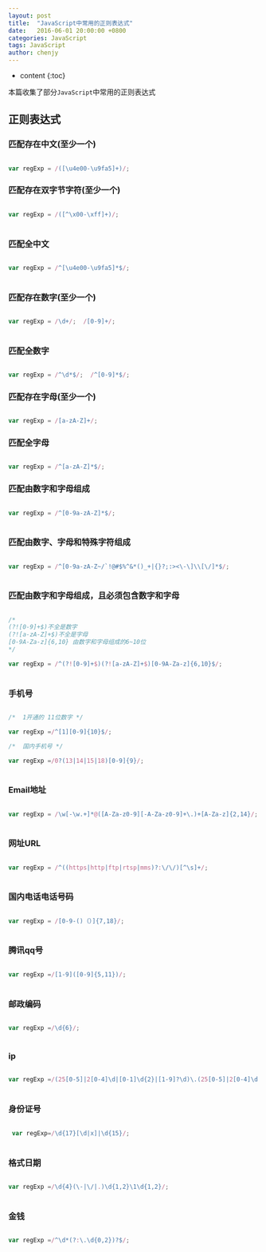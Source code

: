 ```yaml
---
layout: post
title:  "JavaScript中常用的正则表达式"
date:   2016-06-01 20:00:00 +0800
categories: JavaScript
tags: JavaScript
author: chenjy
---
```


* content
{:toc}


本篇收集了部分`JavaScript`中常用的正则表达式




## 正则表达式

### 匹配存在中文(至少一个)  

```js

var regExp = /([\u4e00-\u9fa5]+)/; 

```

### 匹配存在双字节字符(至少一个)

```js

var regExp = /([^\x00-\xff]+)/; 
	
```

### 匹配全中文

```js

var regExp = /^[\u4e00-\u9fa5]*$/;
	
```

### 匹配存在数字(至少一个)

```js

var regExp = /\d+/;  /[0-9]+/;
	
```

### 匹配全数字

```js

var regExp = /^\d*$/;  /^[0-9]*$/;

```

### 匹配存在字母(至少一个)

```js

var regExp = /[a-zA-Z]+/;

```

### 匹配全字母

```js

var regExp = /^[a-zA-Z]*$/;

```

### 匹配由数字和字母组成

```js

var regExp = /^[0-9a-zA-Z]*$/;
	
```

### 匹配由数字、字母和特殊字符组成

```js

var regExp = /^[0-9a-zA-Z~/`!@#$%^&*()_+|{}?;:><\-\]\\[\/]*$/;
	
```

### 匹配由数字和字母组成，且必须包含数字和字母

```js	

/*
(?![0-9]+$)不全是数字
(?![a-zA-Z]+$)不全是字母
[0-9A-Za-z]{6,10} 由数字和字母组成的6~10位
*/

var regExp = /^(?![0-9]+$)(?![a-zA-Z]+$)[0-9A-Za-z]{6,10}$/;
	
```

### 手机号

```js

/*  1开通的 11位数字 */

var regExp =/^[1][0-9]{10}$/; 

/*  国内手机号 */

var regExp =/0?(13|14|15|18)[0-9]{9}/;
	
```

### Email地址

```js

var regExp = /\w[-\w.+]*@([A-Za-z0-9][-A-Za-z0-9]+\.)+[A-Za-z]{2,14}/;
	
```

### 网址URL

```js

var regExp = /^((https|http|ftp|rtsp|mms)?:\/\/)[^\s]+/;
	
```

### 国内电话电话号码

```js

var regExp = /[0-9-()（）]{7,18}/;
	
```

### 腾讯qq号

```js

var regExp =/[1-9]([0-9]{5,11})/;
	
```

### 邮政编码

```js

var regExp =/\d{6}/;
	
```

### ip

```js

var regExp =/(25[0-5]|2[0-4]\d|[0-1]\d{2}|[1-9]?\d)\.(25[0-5]|2[0-4]\d|[0-1]\d{2}|[1-9]?\d)\.(25[0-5]|2[0-4]\d|[0-1]\d{2}|[1-9]?\d)\.(25[0-5]|2[0-4]\d|[0-1]\d{2}|[1-9]?\d)/;
	
```

### 身份证号

```js
 
 var regExp=/\d{17}[\d|x]|\d{15}/;
	
```

### 格式日期

```js

var regExp =/\d{4}(\-|\/|.)\d{1,2}\1\d{1,2}/;
	
```

### 金钱

```js

var regExp =/^\d*(?:\.\d{0,2})?$/;
	
```


​	
​	
​	
​	
​	
​	
​	
​	
​	
​	
​	
​	
​	